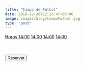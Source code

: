 ```yaml
---
title: "Campo de Fútbol"
date: 2018-12-26T12:28:47+06:00
image: images/blog/CampoFutbol.jpg
type: "post"
---
```


<div class="list-group">
  <a href="#" class="list-group-item list-group-item-action active">
    Horas
  </a>
  <a href="#" class="list-group-item list-group-item-action">14:00</a>
  <a href="#" class="list-group-item list-group-item-action">14:00</a>
  <a href="#" class="list-group-item list-group-item-action">14:00</a>
  <a href="#" class="list-group-item list-group-item-action disabled">14:00</a>
</div>

<br>
<br>
<br>

 <div>
    <button type="button" class="reserva btn btn-primary btn-lg btn-block ">Reservar</button>
</div>
